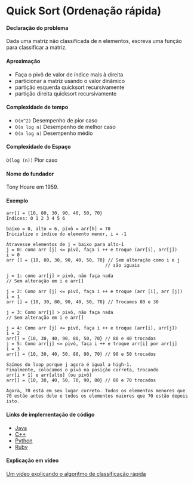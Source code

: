 # Quick Sort (Ordenação rápida)

#### Declaração do problema

Dada uma matriz não classificada de n elementos, escreva uma função para classificar a matriz.

#### Aproximação

- Faça o pivô de valor de índice mais à direita
- particionar a matriz usando o valor dinâmico
- partição esquerda quicksort recursivamente
- partição direita quicksort recursivamente

#### Complexidade de tempo

- `O(n^2)` Desempenho de pior caso
- `O(n log n)` Desempenho de melhor caso
- `O(n log n)` Desempenho médio

#### Complexidade do Espaço

`O(log (n))` Pior caso

#### Nome do fundador

Tony Hoare em 1959.

#### Exemplo

```
arr[] = {10, 80, 30, 90, 40, 50, 70}
Índices: 0 1 2 3 4 5 6

baixo = 0, alto = 6, pivô = arr[h] = 70
Inicialize o índice do elemento menor, i = -1

Atravesse elementos de j = baixo para alto-1
j = 0: como arr [j] <= pivô, faça i ++ e troque (arr[i], arr[j])
i = 0
arr [] = {10, 80, 30, 90, 40, 50, 70} // Sem alteração como i e j
                                     // são iguais

j = 1: como arr[j] > pivô, não faça nada
// Sem alteração em i e arr[]

j = 2: Como arr [j] <= pivô, faça i ++ e troque (arr [i], arr [j])
i = 1
arr [] = {10, 30, 80, 90, 40, 50, 70} // Trocamos 80 e 30

j = 3: Como arr[j] > pivô, não faça nada
// Sem alteração em i e arr[]

j = 4: Como arr [j] <= pivô, faça i ++ e troque (arr[i], arr[j])
i = 2
arr[] = {10, 30, 40, 90, 80, 50, 70} // 80 e 40 trocados
j = 5: Como arr[j] <= pivô, faça i ++ e troque arr[i] por arr[j]
i = 3
arr[] = {10, 30, 40, 50, 80, 90, 70} // 90 e 50 trocados

Saímos do loop porque j agora é igual a high-1.
Finalmente, colocamos o pivô na posição correta, trocando
arr[i + 1] e arr[alto] (ou pivô)
arr[] = {10, 30, 40, 50, 70, 90, 80} // 80 e 70 trocados

Agora, 70 está em seu lugar correto. Todos os elementos menores que
70 estão antes dele e todos os elementos maiores que 70 estão depois
isto.
```

#### Links de implementação de código

- [Java](https://github.com/TheAlgorithms/Java/blob/master/src/main/java/com/thealgorithms/sorts/QuickSort.java)
- [C++](https://github.com/TheAlgorithms/C-Plus-Plus/blob/master/Sorting/Quick%20Sort.cpp)
- [Python](https://github.com/TheAlgorithms/Python/blob/master/sorts/quick_sort.py)
- [Ruby](https://github.com/TheAlgorithms/Ruby/blob/master/sorting/quicksort.rb)

#### Explicação em vídeo

[Um vídeo explicando o algoritmo de classificação rápida](https://www.youtube.com/watch?v=COk73cpQbFQ)
